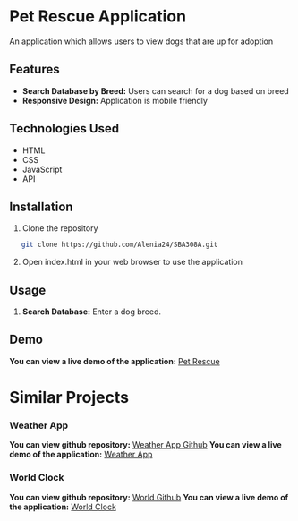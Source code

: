# Pet Rescue Application
An application which allows users to view dogs that are up for adoption

## Features
* **Search Database by Breed:** Users can search for a dog based on breed 
* **Responsive Design:** Application is mobile friendly

## Technologies Used
* HTML
* CSS
* JavaScript
* API

## Installation
1. Clone the repository
```bash
   git clone https://github.com/Alenia24/SBA308A.git

```
2. Open index.html in your web browser to use the application

## Usage
1. **Search Database:** Enter a dog breed.

## Demo
**You can view a live demo of the application:** [Pet Rescue](https://rad-frangipane-97b1ca.netlify.app/)

# Similar Projects
### Weather App
**You can view github repository:** [Weather App Github](https://github.com/Alenia24/Weather-App)
**You can view a live demo of the application:** [Weather App](https://weatherforecastapppp.netlify.app/)

### World Clock
**You can view github repository:** [World Github](https://github.com/Alenia24/world-clock-design)
**You can view a live demo of the application:** [World Clock](https://worldclockdesign.netlify.app/)


   
